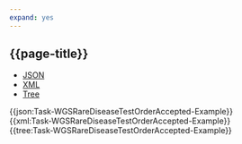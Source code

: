 ```yaml
---
expand: yes
---
```


## {{page-title}}

<div class="nhsd-!t-margin-bottom-6">
  <ul class="nav nav-tabs" role="tablist">
        <li role="presentation" class="active">
            <a href="#JSON-T-WRDTOA-E" role="tab" data-toggle="tab">JSON</a>
        </li>
         <li role="presentation">
            <a href="#XML-T-WRDTOA-E" role="tab" data-toggle="tab">XML</a>
        </li>
        <li role="presentation">
            <a href="#Tree-T-WRDTOA-E" role="tab" data-toggle="tab">Tree</a>
        </li>
  </ul>
    
  <div class="tab-content snippet">
    <div id="JSON-T-WRDTOA-E" role="tabpanel" class="tab-pane active">
{{json:Task-WGSRareDiseaseTestOrderAccepted-Example}}
    </div>
    <div id="XML-T-WRDTOA-E" role="tabpanel" class="tab-pane">
{{xml:Task-WGSRareDiseaseTestOrderAccepted-Example}}
    </div>
    <div id="Tree-T-WRDTOA-E" role="tabpanel" class="tab-pane">
{{tree:Task-WGSRareDiseaseTestOrderAccepted-Example}}
    </div>
  </div>
</div>